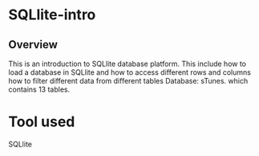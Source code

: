 # SQLlite-intro
## Overview
This is an introduction to SQLlite database platform. 
This include how to load a database in SQLlite and 
how to access different rows and columns
how to filter different data from different tables
Database: sTunes. which contains 13 tables.
# Tool used
SQLlite
